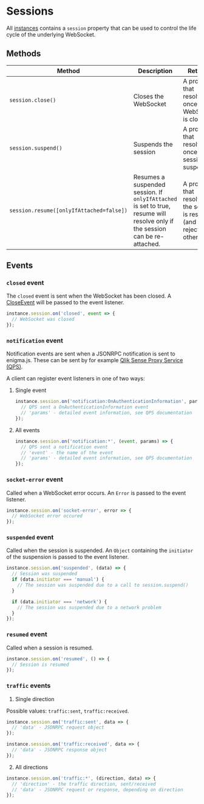 # Sessions

All [instances](instances.md) contains a `session` property that can be used to control the life cycle of the underlying WebSocket.

## Methods

| Method | Description | Returns |
|--------|-------------|---------|
`session.close()` | Closes the WebSocket | A promise that resolves once the WebSocket is closed |
`session.suspend()` | Suspends the session | A promise that resolves once the session is suspended |
`session.resume([onlyIfAttached=false])` | Resumes a suspended session. If `onlyIfAttached` is set to true, resume will resolve only if the session can be re-attached. | A promise that resolves if the session is resumed (and rejects otherwise) |

## Events

### `closed` event

The `closed` event is sent when the WebSocket has been closed. A [CloseEvent](https://developer.mozilla.org/en-US/docs/Web/API/CloseEvent) will be passed to the event listener.

```javascript
instance.session.on('closed', event => {
  // WebSocket was closed
});
```

### `notification` event

Notification events are sent when a JSONRPC notification is sent to enigma.js. These can be sent by for example [Qlik Sense Proxy Service (QPS)](https://help.qlik.com/en-US/sense-developer/Subsystems/ProxyServiceAPI/Content/ProxyServiceAPI/ProxyServiceAPI-Msgs-Proxy-Clients.htm).

A client can register event listeners in one of two ways:

1. Single event

   ```javascript
   instance.session.on('notification:OnAuthenticationInformation', params => {
     // QPS sent a OnAuthenticationInformation event
     // 'params' - detailed event information, see QPS documentation
   });
   ```

2. All events

   ```javascript
   instance.session.on('notification:*', (event, params) => {
     // QPS sent a notification event
     // 'event' - the name of the event
     // 'params' - detailed event information, see QPS documentation
   });
   ```

### `socket-error` event

Called when a WebSocket error occurs. An `Error` is passed to the event listener.

```javascript
instance.session.on('socket-error', error => {
  // WebSocket error occured
});
```

### `suspended` event

Called when the session is suspended. An `Object` containing the `initiator` of the suspension is passed to the event listener.

```javascript
instance.session.on('suspended', (data) => {
  // Session was suspended
  if (data.initiator === 'manual') {
    // The session was suspended due to a call to session.suspend()
  }

  if (data.initiator === 'network') {
    // The session was suspended due to a network problem
  }
});
```

### `resumed` event

Called when a session is resumed.

```javascript
instance.session.on('resumed', () => {
  // Session is resumed
});
```

### `traffic` events


1. Single direction

  Possible values: `traffic:sent`, `traffic:received`.

  ```javascript
  instance.session.on('traffic:sent', data => {
    // 'data' - JSONRPC request object
  });
  ```

  ```javascript
  instance.session.on('traffic:received', data => {
    // 'data' - JSONRPC response object
  });
  ```

2. All directions

 ```javascript
 instance.session.on('traffic:*', (direction, data) => {
   // 'direction' - the traffic direction, sent/received
   // 'data' - JSONRPC request or response, depending on direction
 });
 ```
